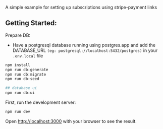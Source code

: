 A simple example for setting up subscriptions using stripe-payment links

## Getting Started:

Prepare DB: 

- Have a postgresql database running using postgres.app and add the DATABASE_URL `(eg: postgresql://localhost:5432/postgres)` in your `.env.local` file
```bash
npm install
npm run db:generate
npm run db:migrate
npm run db:seed

## database ui
npm run db:ui
```

First, run the development server:

```bash
npm run dev
```

Open [http://localhost:3000](http://localhost:3000) with your browser to see the result.

